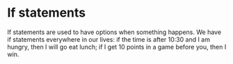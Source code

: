 # If statements

If statements are used to have options when something happens. We have if statements everywhere in our lives: if the time is after 10:30 and I am hungry, then I will go eat lunch; if I get 10 points in a game before you, then I win.

 
